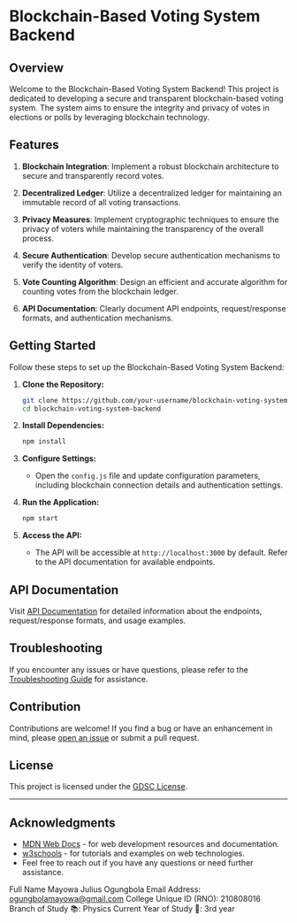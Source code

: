 # Blockchain-Based Voting System Backend

## Overview

Welcome to the Blockchain-Based Voting System Backend! This project is dedicated to developing a secure and transparent blockchain-based voting system. The system aims to ensure the integrity and privacy of votes in elections or polls by leveraging blockchain technology.

## Features

1. **Blockchain Integration**: Implement a robust blockchain architecture to secure and transparently record votes.

2. **Decentralized Ledger**: Utilize a decentralized ledger for maintaining an immutable record of all voting transactions.

3. **Privacy Measures**: Implement cryptographic techniques to ensure the privacy of voters while maintaining the transparency of the overall process.

4. **Secure Authentication**: Develop secure authentication mechanisms to verify the identity of voters.

5. **Vote Counting Algorithm**: Design an efficient and accurate algorithm for counting votes from the blockchain ledger.

6. **API Documentation**: Clearly document API endpoints, request/response formats, and authentication mechanisms.

## Getting Started

Follow these steps to set up the Blockchain-Based Voting System Backend:

1. **Clone the Repository:**
    ```bash
    git clone https://github.com/your-username/blockchain-voting-system-backend.git
    cd blockchain-voting-system-backend
    ```

2. **Install Dependencies:**
    ```bash
    npm install
    ```

3. **Configure Settings:**
    - Open the `config.js` file and update configuration parameters, including blockchain connection details and authentication settings.

4. **Run the Application:**
    ```bash
    npm start
    ```

5. **Access the API:**
    - The API will be accessible at `http://localhost:3000` by default. Refer to the API documentation for available endpoints.

## API Documentation

Visit [API Documentation](docs/api.md) for detailed information about the endpoints, request/response formats, and usage examples.

## Troubleshooting

If you encounter any issues or have questions, please refer to the [Troubleshooting Guide](docs/troubleshooting.md) for assistance.

## Contribution

Contributions are welcome! If you find a bug or have an enhancement in mind, please [open an issue](https://github.com/your-username/blockchain-voting-system-backend/issues) or submit a pull request.

## License

This project is licensed under the [GDSC License](LICENSE).

---
## Acknowledgments

- [MDN Web Docs](https://developer.mozilla.org/en-US/) - for web development resources and documentation.
- [w3schools](www.w3schools.com) - for tutorials and examples on web technologies.
- Feel free to reach out if you have any questions or need further assistance.



Full Name Mayowa Julius Ogungbola
Email Address: ogungbolamayowa@gmail.com
College Unique ID (RNO): 210808016
Branch of Study 📚: Physics
Current Year of Study 📆: 3rd year
